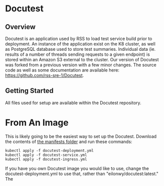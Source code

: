 # Docutest

## Overview

Docutest is an application used by RSS to load test service build prior to deployment. An instance of the application exist on the K8 cluster, as well as PostgreSQL database used to store test summaries. Individual data (ie. results of a number of threads sending requests to a given endpoint) is stored within an Amazon S3 external to the cluster. Our version of Docutest was forked from a previous version with a few minor changes. The source code as well as some documentation are available here: https://github.com/rss-sre-1/Docutest.

## Getting Started

All files used for setup are available within the Docutest repository. 

# From An Image
This is likely going to be the easiest way to set up the Docutest. Download the contents of [the manifests folder](https://github.com/rss-sre-1/Docutest/tree/master/manifests) and run these commands:
```
kubectl apply -f docutest-deployment.yml
kubectl apply -f docutest-service.yml
kubectl apply -f docutest-ingress.yml
```
If you have you own Docutest image you would like to use, change the docutest-deployment.yml to use that, rather than "eilonwy/docutest:latest." The 
